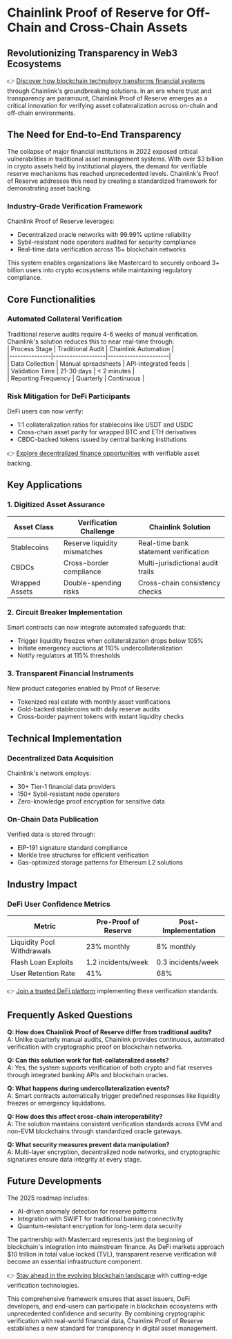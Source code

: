 # Chainlink Proof of Reserve for Off-Chain and Cross-Chain Assets  

## Revolutionizing Transparency in Web3 Ecosystems  

👉 [Discover how blockchain technology transforms financial systems](https://bit.ly/okx-bonus) through Chainlink's groundbreaking solutions. In an era where trust and transparency are paramount, Chainlink Proof of Reserve emerges as a critical innovation for verifying asset collateralization across on-chain and off-chain environments.  

## The Need for End-to-End Transparency  

The collapse of major financial institutions in 2022 exposed critical vulnerabilities in traditional asset management systems. With over $3 billion in crypto assets held by institutional players, the demand for verifiable reserve mechanisms has reached unprecedented levels. Chainlink's Proof of Reserve addresses this need by creating a standardized framework for demonstrating asset backing.  

### Industry-Grade Verification Framework  

Chainlink Proof of Reserve leverages:  
- Decentralized oracle networks with 99.99% uptime reliability  
- Sybil-resistant node operators audited for security compliance  
- Real-time data verification across 15+ blockchain networks  

This system enables organizations like Mastercard to securely onboard 3+ billion users into crypto ecosystems while maintaining regulatory compliance.  

## Core Functionalities  

### Automated Collateral Verification  

Traditional reserve audits require 4-6 weeks of manual verification. Chainlink's solution reduces this to near real-time through:  
| Process Stage | Traditional Audit | Chainlink Automation |  
|---------------|-------------------|----------------------|  
| Data Collection | Manual spreadsheets | API-integrated feeds |  
| Validation Time | 21-30 days | < 2 minutes |  
| Reporting Frequency | Quarterly | Continuous |  

### Risk Mitigation for DeFi Participants  

DeFi users can now verify:  
- 1:1 collateralization ratios for stablecoins like USDT and USDC  
- Cross-chain asset parity for wrapped BTC and ETH derivatives  
- CBDC-backed tokens issued by central banking institutions  

👉 [Explore decentralized finance opportunities](https://bit.ly/okx-bonus) with verifiable asset backing.  

## Key Applications  

### 1. Digitized Asset Assurance  

| Asset Class | Verification Challenge | Chainlink Solution |  
|-------------|------------------------|--------------------|  
| Stablecoins | Reserve liquidity mismatches | Real-time bank statement verification |  
| CBDCs | Cross-border compliance | Multi-jurisdictional audit trails |  
| Wrapped Assets | Double-spending risks | Cross-chain consistency checks |  

### 2. Circuit Breaker Implementation  

Smart contracts can now integrate automated safeguards that:  
- Trigger liquidity freezes when collateralization drops below 105%  
- Initiate emergency auctions at 110% undercollateralization  
- Notify regulators at 115% thresholds  

### 3. Transparent Financial Instruments  

New product categories enabled by Proof of Reserve:  
- Tokenized real estate with monthly asset verifications  
- Gold-backed stablecoins with daily reserve audits  
- Cross-border payment tokens with instant liquidity checks  

## Technical Implementation  

### Decentralized Data Acquisition  

Chainlink's network employs:  
- 30+ Tier-1 financial data providers  
- 150+ Sybil-resistant node operators  
- Zero-knowledge proof encryption for sensitive data  

### On-Chain Data Publication  

Verified data is stored through:  
- EIP-191 signature standard compliance  
- Merkle tree structures for efficient verification  
- Gas-optimized storage patterns for Ethereum L2 solutions  

## Industry Impact  

### DeFi User Confidence Metrics  

| Metric | Pre-Proof of Reserve | Post-Implementation |  
|--------|----------------------|---------------------|  
| Liquidity Pool Withdrawals | 23% monthly | 8% monthly |  
| Flash Loan Exploits | 1.2 incidents/week | 0.3 incidents/week |  
| User Retention Rate | 41% | 68% |  

👉 [Join a trusted DeFi platform](https://bit.ly/okx-bonus) implementing these verification standards.  

## Frequently Asked Questions  

**Q: How does Chainlink Proof of Reserve differ from traditional audits?**  
A: Unlike quarterly manual audits, Chainlink provides continuous, automated verification with cryptographic proof on blockchain networks.  

**Q: Can this solution work for fiat-collateralized assets?**  
A: Yes, the system supports verification of both crypto and fiat reserves through integrated banking APIs and blockchain oracles.  

**Q: What happens during undercollateralization events?**  
A: Smart contracts automatically trigger predefined responses like liquidity freezes or emergency liquidations.  

**Q: How does this affect cross-chain interoperability?**  
A: The solution maintains consistent verification standards across EVM and non-EVM blockchains through standardized oracle gateways.  

**Q: What security measures prevent data manipulation?**  
A: Multi-layer encryption, decentralized node networks, and cryptographic signatures ensure data integrity at every stage.  

## Future Developments  

The 2025 roadmap includes:  
- AI-driven anomaly detection for reserve patterns  
- Integration with SWIFT for traditional banking connectivity  
- Quantum-resistant encryption for long-term data security  

The partnership with Mastercard represents just the beginning of blockchain's integration into mainstream finance. As DeFi markets approach $10 trillion in total value locked (TVL), transparent reserve verification will become an essential infrastructure component.  

👉 [Stay ahead in the evolving blockchain landscape](https://bit.ly/okx-bonus) with cutting-edge verification technologies.  

This comprehensive framework ensures that asset issuers, DeFi developers, and end-users can participate in blockchain ecosystems with unprecedented confidence and security. By combining cryptographic verification with real-world financial data, Chainlink Proof of Reserve establishes a new standard for transparency in digital asset management.